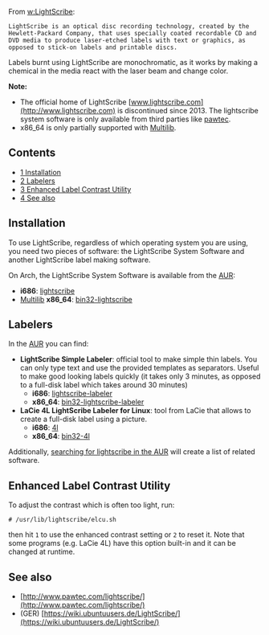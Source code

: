 From [w:LightScribe](https://en.wikipedia.org/wiki/LightScribe "w:LightScribe"):

	LightScribe is an optical disc recording technology, created by the Hewlett-Packard Company, that uses specially coated recordable CD and DVD media to produce laser-etched labels with text or graphics, as opposed to stick-on labels and printable discs.

Labels burnt using LightScribe are monochromatic, as it works by making a chemical in the media react with the laser beam and change color.

**Note:**

*   The official home of LightScribe [www.lightscribe.com](http://www.lightscribe.com) is discontinued since 2013\. The lightscribe system software is only available from third parties like [pawtec](http://www.pawtec.com/lightscribe/).
*   x86_64 is only partially supported with [Multilib](/index.php/Multilib "Multilib").

## Contents

*   [1 Installation](#Installation)
*   [2 Labelers](#Labelers)
*   [3 Enhanced Label Contrast Utility](#Enhanced_Label_Contrast_Utility)
*   [4 See also](#See_also)

## Installation

To use LightScribe, regardless of which operating system you are using, you need two pieces of software: the LightScribe System Software and another LightScribe label making software.

On Arch, the LightScribe System Software is available from the [AUR](/index.php/AUR "AUR"):

*   **i686**: [lightscribe](https://aur.archlinux.org/packages/lightscribe/)
*   [Multilib](/index.php/Multilib "Multilib") **x86_64**: [bin32-lightscribe](https://aur.archlinux.org/packages/bin32-lightscribe/)

## Labelers

In the [AUR](/index.php/AUR "AUR") you can find:

*   **LightScribe Simple Labeler**: official tool to make simple thin labels. You can only type text and use the provided templates as separators. Useful to make good looking labels quickly (it takes only 3 minutes, as opposed to a full-disk label which takes around 30 minutes)
    *   **i686**: [lightscribe-labeler](https://aur.archlinux.org/packages/lightscribe-labeler/)
    *   **x86_64**: [bin32-lightscribe-labeler](https://aur.archlinux.org/packages/bin32-lightscribe-labeler/)
*   **LaCie 4L LightScribe Labeler for Linux**: tool from LaCie that allows to create a full-disk label using a picture.
    *   **i686**: [4l](https://aur.archlinux.org/packages/4l/)
    *   **x86_64**: [bin32-4l](https://aur.archlinux.org/packages/bin32-4l/)

Additionally, [searching for lightscribe in the AUR](https://aur.archlinux.org/packages.php?K=lightscribe) will create a list of related software.

## Enhanced Label Contrast Utility

To adjust the contrast which is often too light, run:

```
# /usr/lib/lightscribe/elcu.sh

```

then hit `1` to use the enhanced contrast setting or `2` to reset it. Note that some programs (e.g. LaCie 4L) have this option built-in and it can be changed at runtime.

## See also

*   [http://www.pawtec.com/lightscribe/](http://www.pawtec.com/lightscribe/)
*   (GER) [https://wiki.ubuntuusers.de/LightScribe/](https://wiki.ubuntuusers.de/LightScribe/)
